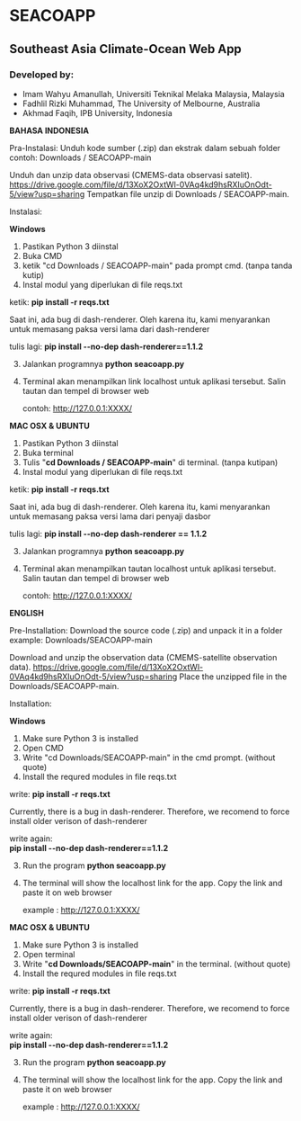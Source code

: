 # SEACOAPP

## Southeast Asia Climate-Ocean Web App 

### Developed by:
 * Imam Wahyu Amanullah, Universiti Teknikal Melaka Malaysia, Malaysia
 * Fadhlil Rizki Muhammad, The University of Melbourne, Australia
 * Akhmad Faqih, IPB University, Indonesia

**BAHASA INDONESIA**

Pra-Instalasi:
Unduh kode sumber (.zip) dan ekstrak dalam sebuah folder
contoh: Downloads / SEACOAPP-main

Unduh dan unzip data observasi (CMEMS-data observasi satelit).
https://drive.google.com/file/d/13XoX2OxtWl-0VAq4kd9hsRXIuOnOdt-5/view?usp=sharing
Tempatkan file unzip di Downloads / SEACOAPP-main.

Instalasi:

**Windows**
1. Pastikan Python 3 diinstal
2. Buka CMD
3. ketik "cd Downloads / SEACOAPP-main" pada prompt cmd. (tanpa tanda kutip)
4. Instal modul yang diperlukan di file reqs.txt
  
  ketik:
  **pip install -r reqs.txt**
  
  Saat ini, ada bug di dash-renderer.
  Oleh karena itu, kami menyarankan untuk memasang paksa versi lama dari dash-renderer
  
  tulis lagi:
  **pip install --no-dep dash-renderer==1.1.2**
    
3. Jalankan programnya
   **python seacoapp.py**
4. Terminal akan menampilkan link localhost untuk aplikasi tersebut. Salin tautan dan tempel di browser web
   
   contoh: http://127.0.0.1:XXXX/

**MAC OSX & UBUNTU**

1. Pastikan Python 3 diinstal
2. Buka terminal
3. Tulis "**cd Downloads / SEACOAPP-main**" di terminal. (tanpa kutipan)
4. Instal modul yang diperlukan di file reqs.txt
  
  ketik:
  **pip install -r reqs.txt**
  
  Saat ini, ada bug di dash-renderer.
  Oleh karena itu, kami menyarankan untuk memasang paksa versi lama dari penyaji dasbor
  
  tulis lagi:
  **pip install --no-dep dash-renderer == 1.1.2**
    
3. Jalankan programnya
   **python seacoapp.py**
4. Terminal akan menampilkan tautan localhost untuk aplikasi tersebut. Salin tautan dan tempel di browser web
   
   contoh: http://127.0.0.1:XXXX/

**ENGLISH**

Pre-Installation:
Download the source code (.zip) and unpack it in a folder 
example: Downloads/SEACOAPP-main

Download and unzip the observation data (CMEMS-satellite observation data). 
https://drive.google.com/file/d/13XoX2OxtWl-0VAq4kd9hsRXIuOnOdt-5/view?usp=sharing
Place the unzipped file in the Downloads/SEACOAPP-main.

Installation:

**Windows**
1. Make sure Python 3 is installed
2. Open CMD
3. Write "cd Downloads/SEACOAPP-main" in the cmd prompt. (without quote)
4. Install the requred modules in file reqs.txt
  
  write:
  **pip install -r reqs.txt**
  
  Currently, there is a bug in dash-renderer. 
  Therefore, we recomend to force install older verison of dash-renderer
  
  write again:  
  **pip install --no-dep dash-renderer==1.1.2**
    
3. Run the program
   **python seacoapp.py**
4. The terminal will show the localhost link for the app. Copy the link and paste it on web browser
   
   example : http://127.0.0.1:XXXX/

**MAC OSX & UBUNTU**

1. Make sure Python 3 is installed
2. Open terminal 
3. Write "**cd Downloads/SEACOAPP-main**" in the terminal. (without quote)
4. Install the requred modules in file reqs.txt
  
  write:
  **pip install -r reqs.txt**
  
  Currently, there is a bug in dash-renderer. 
  Therefore, we recomend to force install older verison of dash-renderer
  
  write again:  
  **pip install --no-dep dash-renderer==1.1.2**
    
3. Run the program
   **python seacoapp.py**
4. The terminal will show the localhost link for the app. Copy the link and paste it on web browser
   
   example : http://127.0.0.1:XXXX/
